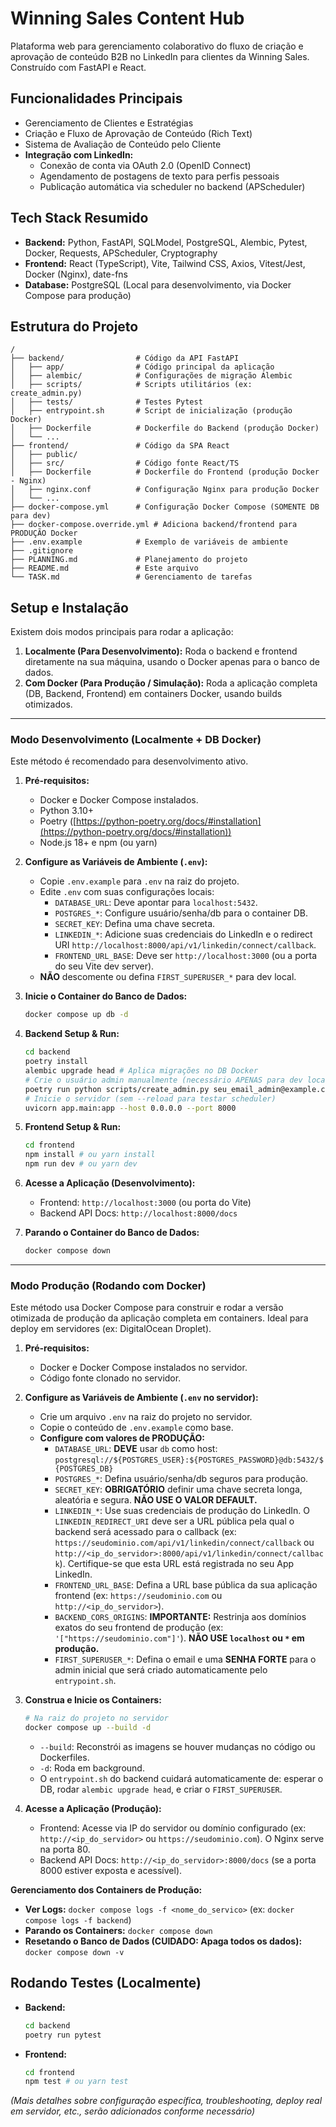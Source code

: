 # Winning Sales Content Hub

Plataforma web para gerenciamento colaborativo do fluxo de criação e aprovação de conteúdo B2B no LinkedIn para clientes da Winning Sales. Construído com FastAPI e React.

## Funcionalidades Principais

*   Gerenciamento de Clientes e Estratégias
*   Criação e Fluxo de Aprovação de Conteúdo (Rich Text)
*   Sistema de Avaliação de Conteúdo pelo Cliente
*   **Integração com LinkedIn:**
    *   Conexão de conta via OAuth 2.0 (OpenID Connect)
    *   Agendamento de postagens de texto para perfis pessoais
    *   Publicação automática via scheduler no backend (APScheduler)

## Tech Stack Resumido

*   **Backend:** Python, FastAPI, SQLModel, PostgreSQL, Alembic, Pytest, Docker, Requests, APScheduler, Cryptography
*   **Frontend:** React (TypeScript), Vite, Tailwind CSS, Axios, Vitest/Jest, Docker (Nginx), date-fns
*   **Database:** PostgreSQL (Local para desenvolvimento, via Docker Compose para produção)

## Estrutura do Projeto

```
/
├── backend/                # Código da API FastAPI
│   ├── app/                # Código principal da aplicação
│   ├── alembic/            # Configurações de migração Alembic
│   ├── scripts/            # Scripts utilitários (ex: create_admin.py)
│   ├── tests/              # Testes Pytest
│   ├── entrypoint.sh       # Script de inicialização (produção Docker)
│   ├── Dockerfile          # Dockerfile do Backend (produção Docker)
│   └── ...
├── frontend/               # Código da SPA React
│   ├── public/
│   ├── src/                # Código fonte React/TS
│   ├── Dockerfile          # Dockerfile do Frontend (produção Docker - Nginx)
│   ├── nginx.conf          # Configuração Nginx para produção Docker
│   └── ...
├── docker-compose.yml      # Configuração Docker Compose (SOMENTE DB para dev)
├── docker-compose.override.yml # Adiciona backend/frontend para PRODUÇÃO Docker
├── .env.example            # Exemplo de variáveis de ambiente
├── .gitignore
├── PLANNING.md             # Planejamento do projeto
├── README.md               # Este arquivo
└── TASK.md                 # Gerenciamento de tarefas
```

## Setup e Instalação

Existem dois modos principais para rodar a aplicação:

1.  **Localmente (Para Desenvolvimento):** Roda o backend e frontend diretamente na sua máquina, usando o Docker apenas para o banco de dados.
2.  **Com Docker (Para Produção / Simulação):** Roda a aplicação completa (DB, Backend, Frontend) em containers Docker, usando builds otimizados.

---

### Modo Desenvolvimento (Localmente + DB Docker)

Este método é recomendado para desenvolvimento ativo.

1.  **Pré-requisitos:**
    *   Docker e Docker Compose instalados.
    *   Python 3.10+
    *   Poetry ([https://python-poetry.org/docs/#installation](https://python-poetry.org/docs/#installation))
    *   Node.js 18+ e npm (ou yarn)

2.  **Configure as Variáveis de Ambiente (`.env`):**
    *   Copie `.env.example` para `.env` na raiz do projeto.
    *   Edite `.env` com suas configurações locais:
        *   `DATABASE_URL`: Deve apontar para `localhost:5432`.
        *   `POSTGRES_*`: Configure usuário/senha/db para o container DB.
        *   `SECRET_KEY`: Defina uma chave secreta.
        *   `LINKEDIN_*`: Adicione suas credenciais do LinkedIn e o redirect URI `http://localhost:8000/api/v1/linkedin/connect/callback`.
        *   `FRONTEND_URL_BASE`: Deve ser `http://localhost:3000` (ou a porta do seu Vite dev server).
    *   **NÃO** descomente ou defina `FIRST_SUPERUSER_*` para dev local.

3.  **Inicie o Container do Banco de Dados:**
    ```bash
    docker compose up db -d
    ```

4.  **Backend Setup & Run:**
    ```bash
    cd backend
    poetry install
    alembic upgrade head # Aplica migrações no DB Docker
    # Crie o usuário admin manualmente (necessário APENAS para dev local)
    poetry run python scripts/create_admin.py seu_email_admin@example.com sua_senha_segura
    # Inicie o servidor (sem --reload para testar scheduler)
    uvicorn app.main:app --host 0.0.0.0 --port 8000
    ```

5.  **Frontend Setup & Run:**
    ```bash
    cd frontend
    npm install # ou yarn install
    npm run dev # ou yarn dev
    ```

6.  **Acesse a Aplicação (Desenvolvimento):**
    *   Frontend: `http://localhost:3000` (ou porta do Vite)
    *   Backend API Docs: `http://localhost:8000/docs`

7.  **Parando o Container do Banco de Dados:**
    ```bash
    docker compose down
    ```

---

### Modo Produção (Rodando com Docker)

Este método usa Docker Compose para construir e rodar a versão otimizada de produção da aplicação completa em containers. Ideal para deploy em servidores (ex: DigitalOcean Droplet).

1.  **Pré-requisitos:**
    *   Docker e Docker Compose instalados no servidor.
    *   Código fonte clonado no servidor.

2.  **Configure as Variáveis de Ambiente (`.env` no servidor):**
    *   Crie um arquivo `.env` na raiz do projeto no servidor.
    *   Copie o conteúdo de `.env.example` como base.
    *   **Configure com valores de PRODUÇÃO:**
        *   `DATABASE_URL`: **DEVE** usar `db` como host: `postgresql://${POSTGRES_USER}:${POSTGRES_PASSWORD}@db:5432/${POSTGRES_DB}`
        *   `POSTGRES_*`: Defina usuário/senha/db seguros para produção.
        *   `SECRET_KEY`: **OBRIGATÓRIO** definir uma chave secreta longa, aleatória e segura. **NÃO USE O VALOR DEFAULT.**
        *   `LINKEDIN_*`: Use suas credenciais de produção do LinkedIn. O `LINKEDIN_REDIRECT_URI` deve ser a URL pública pela qual o backend será acessado para o callback (ex: `https://seudominio.com/api/v1/linkedin/connect/callback` ou `http://<ip_do_servidor>:8000/api/v1/linkedin/connect/callback`). Certifique-se que esta URL está registrada no seu App LinkedIn.
        *   `FRONTEND_URL_BASE`: Defina a URL base pública da sua aplicação frontend (ex: `https://seudominio.com` ou `http://<ip_do_servidor>`).
        *   `BACKEND_CORS_ORIGINS`: **IMPORTANTE:** Restrinja aos domínios exatos do seu frontend de produção (ex: `'["https://seudominio.com"]'`). **NÃO USE `localhost` ou `*` em produção.**
        *   `FIRST_SUPERUSER_*`: Defina o email e uma **SENHA FORTE** para o admin inicial que será criado automaticamente pelo `entrypoint.sh`.

3.  **Construa e Inicie os Containers:**
    ```bash
    # Na raiz do projeto no servidor
    docker compose up --build -d
    ```
    *   `--build`: Reconstrói as imagens se houver mudanças no código ou Dockerfiles.
    *   `-d`: Roda em background.
    *   O `entrypoint.sh` do backend cuidará automaticamente de: esperar o DB, rodar `alembic upgrade head`, e criar o `FIRST_SUPERUSER`.

4.  **Acesse a Aplicação (Produção):**
    *   Frontend: Acesse via IP do servidor ou domínio configurado (ex: `http://<ip_do_servidor>` ou `https://seudominio.com`). O Nginx serve na porta 80.
    *   Backend API Docs: `http://<ip_do_servidor>:8000/docs` (se a porta 8000 estiver exposta e acessível).

**Gerenciamento dos Containers de Produção:**

*   **Ver Logs:** `docker compose logs -f <nome_do_servico>` (ex: `docker compose logs -f backend`)
*   **Parando os Containers:** `docker compose down`
*   **Resetando o Banco de Dados (CUIDADO: Apaga todos os dados):** `docker compose down -v`

## Rodando Testes (Localmente)

*   **Backend:**
    ```bash
    cd backend
    poetry run pytest
    ```
*   **Frontend:**
    ```bash
    cd frontend
    npm test # ou yarn test
    ```

*(Mais detalhes sobre configuração específica, troubleshooting, deploy real em servidor, etc., serão adicionados conforme necessário)*
